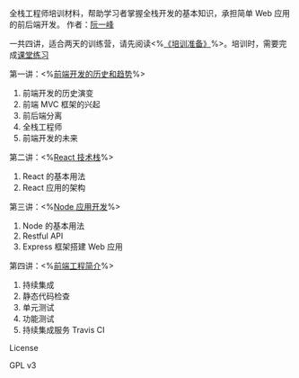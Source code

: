 全栈工程师培训材料，帮助学习者掌握全栈开发的基本知识，承担简单 Web 应用的前后端开发。
作者：[阮一峰](http://www.ruanyifeng.com)

一共四讲，适合两天的训练营，请先阅读<%[《培训准备》](preparation.md)%>。培训时，需要完成[课堂练习](https://github.com/ruanyf/jstraining/tree/master/demos)

第一讲：<%[前端开发的历史和趋势](history.md)%>

1. 前端开发的历史演变
2. 前端 MVC 框架的兴起
3. 前后端分离
4. 全栈工程师
5. 前端开发的未来

第二讲：<%[React 技术栈](react.md)%>

1. React 的基本用法
2. React 应用的架构

第三讲：<%[Node 应用开发](node.md)%>

1. Node 的基本用法
2. Restful API
3. Express 框架搭建 Web 应用

第四讲：<%[前端工程简介](engineering.md)%>

1. 持续集成
1. 静态代码检查
1. 单元测试
1. 功能测试
1. 持续集成服务 Travis CI

License

GPL v3
